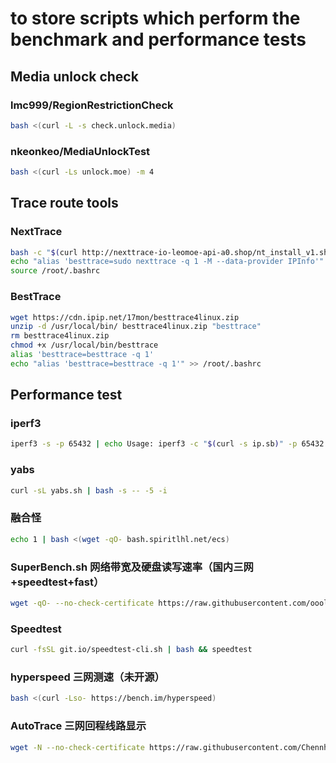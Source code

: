 # to store scripts which perform the benchmark and performance tests


## Media unlock check 

### lmc999/RegionRestrictionCheck

```bash
bash <(curl -L -s check.unlock.media)
```

### nkeonkeo/MediaUnlockTest

```bash
bash <(curl -Ls unlock.moe) -m 4
```

## Trace route tools

### NextTrace

```bash
bash -c "$(curl http://nexttrace-io-leomoe-api-a0.shop/nt_install_v1.sh)"
echo "alias 'besttrace=sudo nexttrace -q 1 -M --data-provider IPInfo'" >> /root/.bashrc
source /root/.bashrc
```

### BestTrace

```bash
wget https://cdn.ipip.net/17mon/besttrace4linux.zip
unzip -d /usr/local/bin/ besttrace4linux.zip "besttrace"
rm besttrace4linux.zip
chmod +x /usr/local/bin/besttrace
alias 'besttrace=besttrace -q 1'
echo "alias 'besttrace=besttrace -q 1'" >> /root/.bashrc
```

## Performance test

### iperf3
```bash
iperf3 -s -p 65432 | echo Usage: iperf3 -c "$(curl -s ip.sb)" -p 65432 -t 60 -P 1 -R
```

### yabs

```bash
curl -sL yabs.sh | bash -s -- -5 -i
```

### 融合怪

```bash
echo 1 | bash <(wget -qO- bash.spiritlhl.net/ecs)
```

### SuperBench.sh 网络带宽及硬盘读写速率（国内三网+speedtest+fast）
```bash
wget -qO- --no-check-certificate https://raw.githubusercontent.com/oooldking/script/master/superbench.sh | bash
```

### Speedtest
```bash
curl -fsSL git.io/speedtest-cli.sh | bash && speedtest
```

### hyperspeed 三网测速（未开源）
```bash
bash <(curl -Lso- https://bench.im/hyperspeed)
```

### AutoTrace 三网回程线路显示
```bash
wget -N --no-check-certificate https://raw.githubusercontent.com/Chennhaoo/Shell_Bash/master/AutoTrace.sh && chmod +x AutoTrace.sh && bash AutoTrace.sh
```
